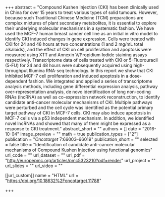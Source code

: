 +++
abstract = "Compound Kushen Injection (CKI) has been clinically used in China for over 15 years to treat various types of solid tumours. However, because such Traditional Chinese Medicine (TCM) preparations are complex mixtures of plant secondary metabolites, it is essential to explore their underlying molecular mechanisms in a systematic fashion. We have used the MCF-7 human breast cancer cell line as an initial in vitro model to identify CKI induced changes in gene expression. Cells were treated with CKI for 24 and 48 hours at two concentrations (1 and 2 mg/mL total alkaloids), and the effect of CKI on cell proliferation and apoptosis were measured using XTT and Annexin V/Propidium Iodide staining assays respectively. Transcriptome data of cells treated with CKI or 5-Fluorouracil (5-FU) for 24 and 48 hours were subsequently acquired using high-throughput Illumina RNA-seq technology. In this report we show that CKI inhibited MCF-7 cell proliferation and induced apoptosis in a dose-dependent fashion. We integrated and applied a series of transcriptome analysis methods, including gene differential expression analysis, pathway over-representation analysis, de novo identification of long non-coding RNAs (lncRNA) as well as co-expression network reconstruction, to identify candidate anti-cancer molecular mechanisms of CKI. Multiple pathways were perturbed and the cell cycle was identified as the potential primary target pathway of CKI in MCF-7 cells. CKI may also induce apoptosis in MCF-7 cells via a p53 independent mechanism. In addition, we identified novel lncRNAs and showed that many of them might be expressed as a response to CKI treatment."
abstract_short = ""
authors = []
date = "2016-10-04"
image_preview = ""
math = true
publication_types = ["2"]
publication = "*Oncotarget* 7:66003–66019"
publication_short = ""
selected = false
title = "Identification of candidate anti-cancer molecular mechanisms of Compound Kushen Injection using functional genomics"
url_code = ""
url_dataset = ""
url_pdf = "http://europepmc.org/articles/pmc5323210?pdf=render"
url_project = ""
url_slides = ""
url_video = ""

[[url_custom]]
name = "HTML"
url = "https://doi.org/10.18632%2Foncotarget.11788"

+++

